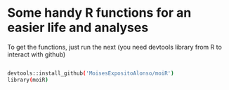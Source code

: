 
# Some handy R functions for an easier life and analyses

To get the functions, just run the next (you need devtools library from R to interact with github)

``` sh

devtools::install_github('MoisesExpositoAlonso/moiR')
library(moiR)

```

